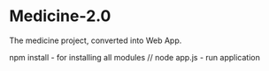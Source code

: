 # Medicine-2.0
The medicine project, converted into Web App. 


npm install - for installing all modules
//
node app.js - run application
